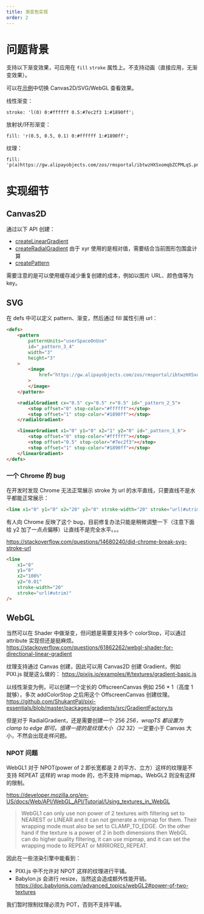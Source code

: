 ```yaml
---
title: 渐变色实现
order: 2
---
```


# 问题背景

支持以下渐变效果，可应用在 `fill` `stroke` 属性上。不支持动画（直接应用，无渐变效果）。

可以在[示例](/zh/examples/shape#gradient)中切换 Canvas2D/SVG/WebGL 查看效果。

线性渐变：

```
stroke: 'l(0) 0:#ffffff 0.5:#7ec2f3 1:#1890ff';
```

放射状/环形渐变：

```
fill: 'r(0.5, 0.5, 0.1) 0:#ffffff 1:#1890ff';
```

纹理：

```
fill: 'p(a)https://gw.alipayobjects.com/zos/rmsportal/ibtwzHXSxomqbZCPMLqS.png';
```

# 实现细节

## Canvas2D

通过以下 API 创建：

- [createLinearGradient](https://developer.mozilla.org/zh-CN/docs/Web/API/CanvasRenderingContext2D/createLinearGradient)
- [createRadialGradient](https://developer.mozilla.org/zh-CN/docs/Web/API/CanvasRenderingContext2D/createRadialGradient) 由于 xyr 使用的是相对值，需要结合当前图形包围盒计算
- [createPattern](https://developer.mozilla.org/zh-CN/docs/Web/API/CanvasRenderingContext2D/createPattern)

需要注意的是可以使用缓存减少重复创建的成本，例如以图片 URL、颜色值等为 key。

## SVG

在 defs 中可以定义 pattern、渐变，然后通过 fill 属性引用 url：

```html
<defs>
    <pattern
        patternUnits="userSpaceOnUse"
        id="_pattern_3_4"
        width="3"
        height="3"
    >
        <image
            href="https://gw.alipayobjects.com/zos/rmsportal/ibtwzHXSxomqbZCPMLqS.png"
        >
        </image>
    </pattern>

    <radialGradient cx="0.5" cy="0.5" r="0.5" id="_pattern_2_5">
        <stop offset="0" stop-color="#ffffff"></stop>
        <stop offset="1" stop-color="#1890ff"></stop>
    </radialGradient>

    <linearGradient x1="0" y1="0" x2="1" y2="0" id="_pattern_1_6">
        <stop offset="0" stop-color="#ffffff"></stop>
        <stop offset="0.5" stop-color="#7ec2f3"></stop>
        <stop offset="1" stop-color="#1890ff"></stop>
    </linearGradient>
</defs>
```

### 一个 Chrome 的 bug

在开发时发现 Chrome 无法正常展示 stroke 为 url 的水平直线，只要直线不是水平都能正常展示：

```html
<line x1="0" y1="0" x2="20" y2="0" stroke-width="20" stroke="url(#utrim)" />
```

有人向 Chrome 反映了这个 bug，目前修复办法只能是稍微调整一下（注意下面给 y2 加了一点点偏移）让直线不是完全水平。。。

<https://stackoverflow.com/questions/14680240/did-chrome-break-svg-stroke-url>

```html
<line
    x1="0"
    y1="0"
    x2="100%"
    y2="0.01"
    stroke-width="20"
    stroke="url(#utrim)"
/>
```

## WebGL

当然可以在 Shader 中做渐变，但问题是需要支持多个 colorStop，可以通过 attribute 实现但还是挺麻烦。<https://stackoverflow.com/questions/61862262/webgl-shader-for-directional-linear-gradient>

纹理支持通过 Canvas 创建，因此可以用 Canvas2D 创建 Gradient，例如 PIXI.js 就是这么做的： <https://pixijs.io/examples/#/textures/gradient-basic.js>

以线性渐变为例，可以创建一个定长的 OffscreenCanvas 例如 256 \* 1（高度 1 就够），多次 addColorStop 之后用这个 OffscreenCanvas 创建纹理。 <https://github.com/ShukantPal/pixi-essentials/blob/master/packages/gradients/src/GradientFactory.ts>

但是对于 RadialGradient，还是需要创建一个 256 _256，wrapTS 都设置为 clamp to edge 即可。值得一提的是纹理大小（32_ 32）一定要小于 Canvas 大小，不然会出现走样问题。

### NPOT 问题

WebGL1 对于 NPOT(power of 2 即长宽都是 2 的平方、立方）这样的纹理是不支持 REPEAT 这样的 wrap mode 的，也不支持 mipmap。WebGL2 则没有这样的限制。

<https://developer.mozilla.org/en-US/docs/Web/API/WebGL_API/Tutorial/Using_textures_in_WebGL>

> WebGL1 can only use non power of 2 textures with filtering set to NEAREST or LINEAR and it can not generate a mipmap for them. Their wrapping mode must also be set to CLAMP_TO_EDGE. On the other hand if the texture is a power of 2 in both dimensions then WebGL can do higher quality filtering, it can use mipmap, and it can set the wrapping mode to REPEAT or MIRRORED_REPEAT.

因此在一些渲染引擎中能看到：

- PIXI.js 中不允许对 NPOT 这样的纹理进行平铺。
- Babylon.js 会进行 resize，当然这会造成额外性能开销。<https://doc.babylonjs.com/advanced_topics/webGL2#power-of-two-textures>

我们暂时限制纹理必须为 POT，否则不支持平铺。
